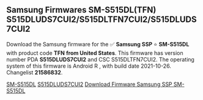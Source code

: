 <h2>Samsung Firmwares SM-S515DL(TFN) S515DLUDS7CUI2/S515DLTFN7CUI2/S515DLUDS7CUI2</h2>
Download the Samsung firmware for the ✅ <strong>Samsung SSP </strong> ⭐ <strong>SM-S515DL</strong> with product code <strong>TFN</strong> <strong> from United States</strong>. This firmware has version number PDA <strong>S515DLUDS7CUI2</strong> and CSC S515DLTFN7CUI2. The operating system of this firmware is Android R , with build date 2021-10-26. Changelist <strong>21586832</strong>.


[SM-S515DL](https://samfirm.shop/samsung/model/SM-S515DL)
[S515DLUDS7CUI2](https://samfirm.shop/samsung/pda/S515DLUDS7CUI2)
[Download Firmware Samsung SSP SM-S515DL](https://samfirm.shop/samsung/firmware/468182)
